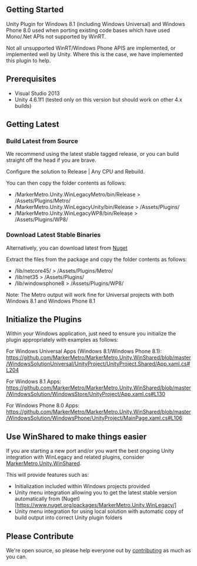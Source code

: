 ## Getting Started

Unity Plugin for Windows 8.1 (including Windows Universal) and Windows Phone 8.0 used when porting existing code bases which have used Mono/.Net APIs not supported by WinRT. 

Not all unsupported WinRT/Windows Phone APIS are implemented, or implemented well by Unity. Where this is the case, we have implemented this plugin to help. 

## Prerequisites

- Visual Studio 2013
- Unity 4.6.1f1 (tested only on this version but should work on other 4.x builds)

## Getting Latest

### Build Latest from Source

We recommend using the latest stable tagged release, or you can build straight off the head if you are brave.

Configure the solution to Release | Any CPU and Rebuild.

You can then copy the folder contents as follows:

- /MarkerMetro.Unity.WinLegacyMetro/bin/Release > /Assets/Plugins/Metro/
- /MarkerMetro.Unity.WinLegacyUnity/bin/Release > /Assets/Plugins/
- /MarkerMetro.Unity.WinLegacyWP8/bin/Release > /Assets/Plugins/WP8/

### Download Latest Stable Binaries

Alternatively, you can download latest from [Nuget](https://www.nuget.org/api/v2/package/MarkerMetro.Unity.WinLegacy)

Extract the files from the package and copy the folder contents as follows:

- /lib/netcore45/ > /Assets/Plugins/Metro/
- /lib/net35 > /Assets/Plugins/
- /lib/windowsphone8 > /Assets/Plugins/WP8/

Note: The Metro output will work fine for Universal projects with both Windows 8.1 and Windows Phone 8.1

## Initialize the Plugins

Within your Windows application, just need to ensure you initialize the plugin appropriately with examples as follows:

For Windows Universal Apps (Windows 8.1/Windows Phone 8.1):
https://github.com/MarkerMetro/MarkerMetro.Unity.WinShared/blob/master/WindowsSolutionUniversal/UnityProject/UnityProject.Shared/App.xaml.cs#L204

For Windows 8.1 Apps:
https://github.com/MarkerMetro/MarkerMetro.Unity.WinShared/blob/master/WindowsSolution/WindowsStore/UnityProject/App.xaml.cs#L130

For Windows Phone 8.0 Apps:
https://github.com/MarkerMetro/MarkerMetro.Unity.WinShared/blob/master/WindowsSolution/WindowsPhone/UnityProject/MainPage.xaml.cs#L106

## Use WinShared to make things easier

If you are starting a new port and/or you want the best ongoing Unity integration with WinLegacy and related plugins, consider [MarkerMetro.Unity.WinShared](https://github.com/MarkerMetro/MarkerMetro.Unity.WinShared). 

This will provide features such as:

- Initialization included within Windows projects provided
- Unity menu integration allowing you to get the latest stable version automatically from (Nuget)[https://www.nuget.org/packages/MarkerMetro.Unity.WinLegacy/]
- Unity menu integration for using local solution with automatic copy of build output into correct Unity plugin folders

## Please Contribute

We're open source, so please help everyone out by [contributing](CONTRIBUTING.md) as much as you can.



